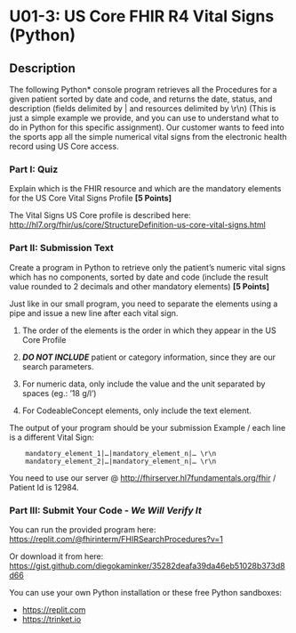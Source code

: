 # U01-3: US Core FHIR R4 Vital Signs (Python)

## Description

The following Python* console program retrieves all the Procedures for a given patient 
sorted by date and code, and returns the date, status, and description (fields delimited by | 
and resources delimited by \r\n) (This is just a simple example we provide, and you can 
use to understand what to do in Python for this specific assignment).
Our customer wants to feed into the sports app all the simple numerical vital signs from the 
electronic health record using US Core access.

### Part I: Quiz

Explain which is the FHIR resource and which are the mandatory elements for the US Core
Vital Signs Profile **[5 Points]**


The Vital Signs US Core profile is described here:
http://hl7.org/fhir/us/core/StructureDefinition-us-core-vital-signs.html

### Part II: Submission Text

Create a program in Python to retrieve only the patient’s numeric vital signs which has no 
components, sorted by date and code (include the result value rounded to 2 decimals and 
other mandatory elements) **[5 Points]**

Just like in our small program, you need to separate the elements using a pipe and issue a 
new line after each vital sign.

1. The order of the elements is the order in which they appear in the US Core Profile
   
2. ***DO NOT INCLUDE*** patient or category information, since they are our search parameters.

3. For numeric data, only include the value and the unit separated by spaces (eg.: ’18 g/l’)
   
4. For CodeableConcept elements, only include the text element.

The output of your program should be your submission 
Example / each line is a different Vital Sign: 

```
    mandatory_element_1|…|mandatory_element_n|… \r\n
    mandatory_element_2|…|mandatory_element_n|… \r\n
```    
You need to use our server @ http://fhirserver.hl7fundamentals.org/fhir /
Patient Id is 12984.

### Part III: Submit Your Code - *We Will Verify It*

You can run the provided program here: https://replit.com/@fhirinterm/FHIRSearchProcedures?v=1

Or download it from here: https://gist.github.com/diegokaminker/35282deafa39da46eb51028b373d8d66

You can use your own Python installation or these free Python sandboxes:
* https://replit.com
* https://trinket.io


